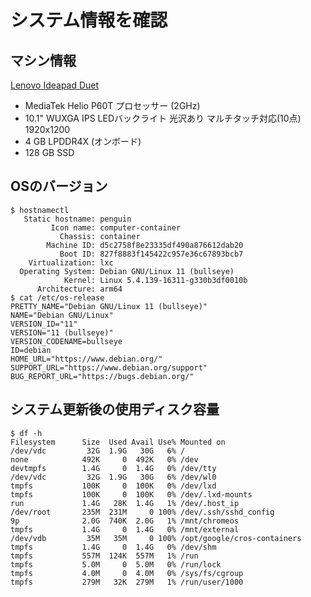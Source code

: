 # システム情報を確認

## マシン情報

[Lenovo Ideapad Duet](https://www.lenovo.com/jp/ja/notebooks/ideapad/duet-3-series/Lenovo-CT-X636/p/ZZICZCTCT1X)

- MediaTek Helio P60T プロセッサー (2GHz)
- 10.1" WUXGA IPS LEDバックライト 光沢あり マルチタッチ対応(10点) 1920x1200
- 4 GB LPDDR4X (オンボード)
- 128 GB SSD

## OSのバージョン

```shell
$ hostnamectl
   Static hostname: penguin
         Icon name: computer-container
           Chassis: container
        Machine ID: d5c2758f8e23335df490a876612dab20
           Boot ID: 827f8883f145422c957e36c67893bcb7
    Virtualization: lxc
  Operating System: Debian GNU/Linux 11 (bullseye)
            Kernel: Linux 5.4.139-16311-g330b3df0010b
      Architecture: arm64
$ cat /etc/os-release 
PRETTY_NAME="Debian GNU/Linux 11 (bullseye)"
NAME="Debian GNU/Linux"
VERSION_ID="11"
VERSION="11 (bullseye)"
VERSION_CODENAME=bullseye
ID=debian
HOME_URL="https://www.debian.org/"
SUPPORT_URL="https://www.debian.org/support"
BUG_REPORT_URL="https://bugs.debian.org/"
```

## システム更新後の使用ディスク容量

```shell
$ df -h
Filesystem      Size  Used Avail Use% Mounted on
/dev/vdc         32G  1.9G   30G   6% /
none            492K     0  492K   0% /dev
devtmpfs        1.4G     0  1.4G   0% /dev/tty
/dev/vdc         32G  1.9G   30G   6% /dev/wl0
tmpfs           100K     0  100K   0% /dev/lxd
tmpfs           100K     0  100K   0% /dev/.lxd-mounts
run             1.4G   28K  1.4G   1% /dev/.host_ip
/dev/root       235M  231M     0 100% /dev/.ssh/sshd_config
9p              2.0G  740K  2.0G   1% /mnt/chromeos
tmpfs           1.4G     0  1.4G   0% /mnt/external
/dev/vdb         35M   35M     0 100% /opt/google/cros-containers
tmpfs           1.4G     0  1.4G   0% /dev/shm
tmpfs           557M  124K  557M   1% /run
tmpfs           5.0M     0  5.0M   0% /run/lock
tmpfs           4.0M     0  4.0M   0% /sys/fs/cgroup
tmpfs           279M   32K  279M   1% /run/user/1000
```
